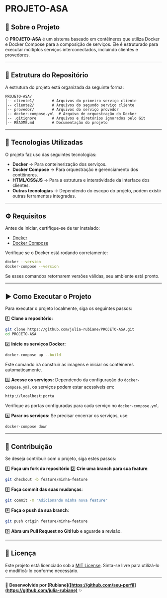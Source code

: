 # PROJETO-ASA

## 📌 Sobre o Projeto

O **PROJETO-ASA** é um sistema baseado em contêineres que utiliza Docker e Docker Compose para a composição de serviços. Ele é estruturado para executar múltiplos serviços interconectados, incluindo clientes e provedores.

---

## 📂 Estrutura do Repositório

A estrutura do projeto está organizada da seguinte forma:

```
PROJETO-ASA/
│-- cliente1/        # Arquivos do primeiro serviço cliente
│-- cliente2/        # Arquivos do segundo serviço cliente
│-- provedor/        # Arquivos do serviço provedor
│-- docker-compose.yml  # Arquivo de orquestração do Docker
│-- .gitignore       # Arquivos e diretórios ignorados pelo Git
│-- README.md        # Documentação do projeto
```

---

## 🚀 Tecnologias Utilizadas

O projeto faz uso das seguintes tecnologias:

- **Docker** → Para conteinerização dos serviços.
- **Docker Compose** → Para orquestração e gerenciamento dos contêineres.
- **HTML/CSS/JS** → Para a estrutura e interatividade da interface dos clientes.
- **Outras tecnologias** → Dependendo do escopo do projeto, podem existir outras ferramentas integradas.

---

## ⚙️ Requisitos

Antes de iniciar, certifique-se de ter instalado:

- [Docker](https://www.docker.com/get-started)
- [Docker Compose](https://docs.docker.com/compose/install/)

Verifique se o Docker está rodando corretamente:
```bash
docker --version
docker-compose --version
```
Se esses comandos retornarem versões válidas, seu ambiente está pronto.

---

## ▶️ Como Executar o Projeto

Para executar o projeto localmente, siga os seguintes passos:

1️⃣ **Clone o repositório:**
```bash
git clone https://github.com/julia-rubiane/PROJETO-ASA.git
cd PROJETO-ASA
```

2️⃣ **Inicie os serviços Docker:**
```bash
docker-compose up --build
```
Este comando irá construir as imagens e iniciar os contêineres automaticamente.

3️⃣ **Acesse os serviços:**
Dependendo da configuração do `docker-compose.yml`, os serviços podem estar acessíveis em:
```bash
http://localhost:porta
```
Verifique as portas configuradas para cada serviço no `docker-compose.yml`.

4️⃣ **Parar os serviços:**
Se precisar encerrar os serviços, use:
```bash
docker-compose down
```

---

## 📜 Contribuição

Se deseja contribuir com o projeto, siga estes passos:

1️⃣ **Faça um fork do repositório**
2️⃣ **Crie uma branch para sua feature**:
```bash
git checkout -b feature/minha-feature
```

3️⃣ **Faça commit das suas mudanças**:
```bash
git commit -m "Adicionando minha nova feature"
```

4️⃣ **Faça o push da sua branch**:
```bash
git push origin feature/minha-feature
```

5️⃣ **Abra um Pull Request no GitHub** e aguarde a revisão.

---

## 📜 Licença

Este projeto está licenciado sob a [MIT License](LICENSE). Sinta-se livre para utilizá-lo e modificá-lo conforme necessário.

---

📌 **Desenvolvido por [Rubiane]([https://github.com/seu-perfil](https://github.com/julia-rubiane)** ✨



